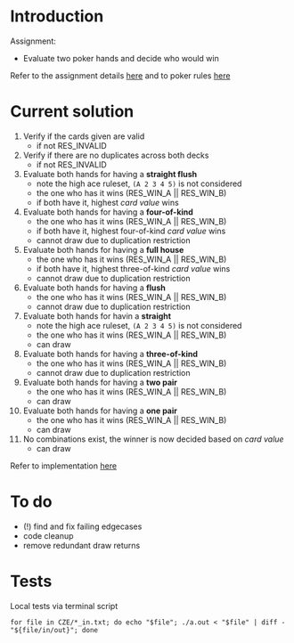 # Introduction

Assignment:
 - Evaluate two poker hands and decide who would win


Refer to the assignment details [here](Assignment.txt) and to poker rules [here](https://en.wikipedia.org/wiki/List_of_poker_hands)

# Current solution
1. Verify if the cards given are valid
    - if not RES_INVALID
2. Verify if there are no duplicates across both decks
    - if not RES_INVALID
3. Evaluate both hands for having a **straight flush**
    - note the high ace ruleset, `(A 2 3 4 5)` is not considered
    - the one who has it wins (RES_WIN_A || RES_WIN_B)
    - if both have it, highest *card value* wins
4. Evaluate both hands for having a **four-of-kind**
    - the one who has it wins (RES_WIN_A || RES_WIN_B)
    - if both have it, highest four-of-kind *card value* wins
    - cannot draw due to duplication restriction
5. Evaluate both hands for having a **full house**
    - the one who has it wins (RES_WIN_A || RES_WIN_B)
    - if both have it, highest three-of-kind *card value* wins
    - cannot draw due to duplication restriction
6. Evaluate both hands for having a **flush**
    - the one who has it wins (RES_WIN_A || RES_WIN_B)
    - cannot draw due to duplication restriction
7. Evaluate both hands for havin a **straight**
    - note the high ace ruleset, `(A 2 3 4 5)` is not considered
    - the one who has it wins (RES_WIN_A || RES_WIN_B)
    - can draw
7. Evaluate both hands for having a **three-of-kind**
    - the one who has it wins (RES_WIN_A || RES_WIN_B)
    - cannot draw due to duplication restriction
8. Evaluate both hands for having a **two pair**
    - the one who has it wins (RES_WIN_A || RES_WIN_B)
    - can draw
9. Evaluate both hands for having a **one pair**
    - the one who has it wins (RES_WIN_A || RES_WIN_B)
    - can draw
10. No combinations exist, the winner is now decided based on *card value*
    - can draw

Refer to implementation [here](test.c)

# To do
* (!) find and fix failing edgecases
* code cleanup
* remove redundant draw returns


# Tests

Local tests via terminal script

`for file in CZE/*_in.txt; do echo "$file"; ./a.out < "$file" | diff - "${file/in/out}"; done`